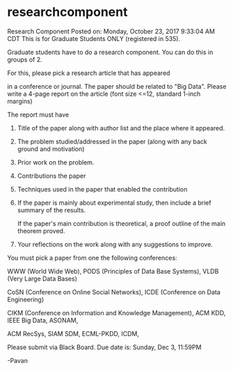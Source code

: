 # researchcomponent
Research Component
Posted on: Monday, October 23, 2017 9:33:04 AM CDT
This is for Graduate Students ONLY (registered in 535).

Graduate students have to do a research component. You can do this in groups of 2.

For this, please pick a research article that has appeared 

in a conference or journal. The paper should be related to "Big Data". Please write a 4-page report on the article (font size <=12, standard 1-inch margins)

The report must have

1. Title of the paper along with author list and the place where it appeared.

2. The problem studied/addressed in the paper (along with any back ground and motivation)

3. Prior work on the problem.

4. Contributions the paper

5. Techniques used in the paper that enabled the contribution

6. If the paper is mainly about experimental study, then include a brief summary of the results.

    If the paper's main contribution is theoretical, a proof outline of the  main theorem proved.

7.  Your reflections on the work along with any suggestions to improve.

You must pick a paper from one the following  conferences:

WWW (World Wide Web), PODS (Principles of Data Base Systems), VLDB (Very Large Data Bases)

CoSN (Conference on Online Social Networks), ICDE (Conference on Data Engineering)

CIKM (Conference on Information and Knowledge Management), ACM KDD, IEEE Big Data, ASONAM, 

ACM RecSys, SIAM SDM,  ECML-PKDD,  ICDM, 

Please submit via Black Board. Due date is: Sunday, Dec 3, 11:59PM

-Pavan


